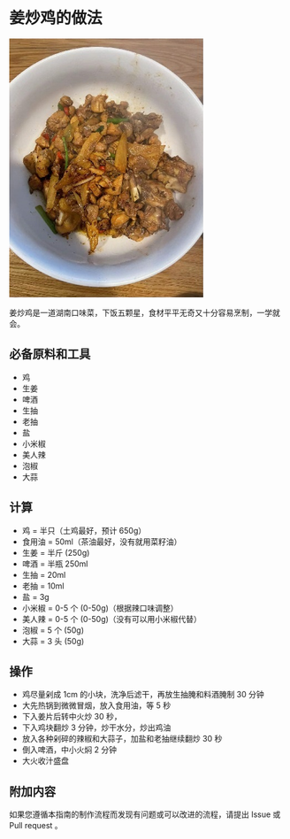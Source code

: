 # 姜炒鸡的做法

![姜炒鸡](姜炒鸡/姜炒鸡.jpg)

姜炒鸡是一道湖南口味菜，下饭五颗星，食材平平无奇又十分容易烹制，一学就会。

## 必备原料和工具

- 鸡
- 生姜
- 啤酒
- 生抽
- 老抽
- 盐
- 小米椒
- 美人辣
- 泡椒
- 大蒜

## 计算

- 鸡 = 半只（土鸡最好，预计 650g）
- 食用油 = 50ml（茶油最好，没有就用菜籽油）
- 生姜 = 半斤 (250g)
- 啤酒 = 半瓶 250ml
- 生抽 = 20ml
- 老抽 = 10ml
- 盐 = 3g
- 小米椒 = 0-5 个 (0-50g)（根据辣口味调整）
- 美人辣 = 0-5 个 (0-50g)（没有可以用小米椒代替）
- 泡椒 = 5 个 (50g)
- 大蒜 = 3 头 (50g)

## 操作

- 鸡尽量剁成 1cm 的小块，洗净后滤干，再放生抽腌和料酒腌制 30 分钟
- 大先热锅到微微冒烟，放入食用油，等 5 秒
- 下入姜片后转中火炒 30 秒，
- 下入鸡块翻炒 3 分钟，炒干水分，炒出鸡油
- 放入各种剁碎的辣椒和大蒜子，加盐和老抽继续翻炒 30 秒
- 倒入啤酒，中小火焖 2 分钟
- 大火收汁盛盘

## 附加内容

如果您遵循本指南的制作流程而发现有问题或可以改进的流程，请提出 Issue 或 Pull request 。
